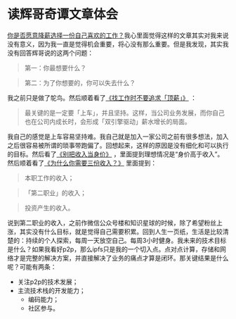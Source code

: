 # 读辉哥奇谭文章体会

[你是否愿意降薪选择一份自己喜欢的工作？](https://mp.weixin.qq.com/s/xuoM3MHsKUItUpu3cNk_-A)我心里面觉得这样的文章其实对我来说没有意义，因为我一直是觉得机会重要，将心没有那么重要。但是我发现，其实我没有回答辉哥说的这两个问题：
> 第一：你最想要什么？

> 第二：为了你想要的，你可以失去什么？

我之前只是做了鸵鸟。然后顺着看了[《找工作时不要追求「顶薪」》](https://mp.weixin.qq.com/s/9QULgS2XXEhk_qMFQd0hDg) ：
>  最关键的是一定要「上车」，并且坚持。这样，当公司业务发展，而你自己也在公司内成长时，会形成「双引擎驱动」薪水增长的局面。

我自己的感觉是上车容易坚持难。我自己就是加入一家公司之前有很多想法，加入之后很容易被所谓的琐事带跑偏了。回想起来，这样的原因是没有细化和可以执行的目标。然后看了[《别把收入当身价》](https://mp.weixin.qq.com/s/aH6bSJSZLipXFhcJeWPnGQ) ，里面提到理想情况是“身价高于收入”。然后顺着看了[《为什么你需要三份收入？》](https://mp.weixin.qq.com/s/WJnSJdZItHihnWgsexzv-g) 里面提到：
> 本职工作的收入；

> 「第二职业」的收入；

> 投资产生的收入。

说到第二职业的收入，之前作微信公众号楼和知识星球的时候，除了希望粉丝上涨，其实没有什么目标，就是觉得自己需要积累。回到人生一页纸，生活是比较清楚的：持续的个人探索，每周一天放空自己。每周3小时健身。我未来的技术目标是什么？如果我看好p2p，那么ipfs只是我的一个切入点。点对点计算，存储和网络才是完整的解决方案，并直接解决了业务的痛点才算是闭环。那关键结果是什么呢？可能有两条：

- 关注p2p的技术发展；
- 主流技术栈的开发能力；
  - 编码能力；
  - 社区参与。

